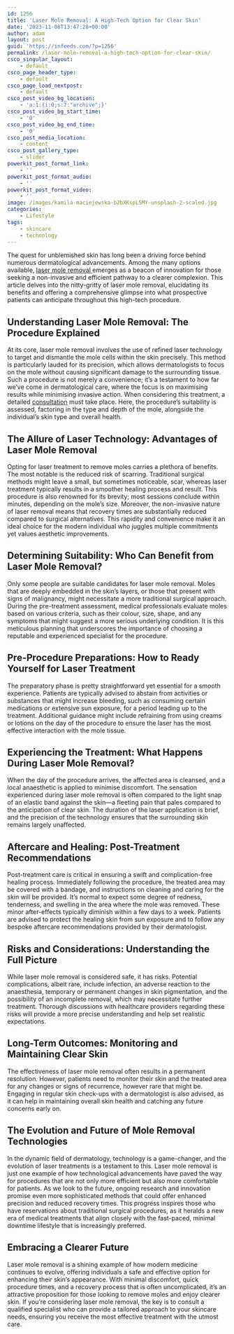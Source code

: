 ```yaml
---
id: 1256
title: 'Laser Mole Removal: A High-Tech Option for Clear Skin'
date: '2023-11-08T13:47:28+00:00'
author: adam
layout: post
guid: 'https://infeeds.com/?p=1256'
permalink: /laser-mole-removal-a-high-tech-option-for-clear-skin/
csco_singular_layout:
    - default
csco_page_header_type:
    - default
csco_page_load_nextpost:
    - default
csco_post_video_bg_location:
    - 'a:1:{i:0;s:7:"archive";}'
csco_post_video_bg_start_time:
    - '0'
csco_post_video_bg_end_time:
    - '0'
csco_post_media_location:
    - content
csco_post_gallery_type:
    - slider
powerkit_post_format_link:
    - ''
powerkit_post_format_audio:
    - ''
powerkit_post_format_video:
    - ''
image: /images/kamila-maciejewska-b2bXKspL5MY-unsplash-2-scaled.jpg
categories:
    - Lifestyle
tags:
    - skincare
    - technology
---
```


The quest for unblemished skin has long been a driving force behind numerous dermatological advancements. Among the many options available, [laser mole removal ](https://www.pulselightclinic.co.uk/mole-removal)emerges as a beacon of innovation for those seeking a non-invasive and efficient pathway to a clearer complexion. This article delves into the nitty-gritty of laser mole removal, elucidating its benefits and offering a comprehensive glimpse into what prospective patients can anticipate throughout this high-tech procedure.

## **Understanding Laser Mole Removal: The Procedure Explained**

At its core, laser mole removal involves the use of refined laser technology to target and dismantle the mole cells within the skin precisely. This method is particularly lauded for its precision, which allows dermatologists to focus on the mole without causing significant damage to the surrounding tissue. Such a procedure is not merely a convenience; it’s a testament to how far we’ve come in dermatological care, where the focus is on maximising results while minimising invasive action. When considering this treatment, a detailed [consultation](https://pulselightcliniccosmetics.co.uk/contact-us) must take place. Here, the procedure’s suitability is assessed, factoring in the type and depth of the mole, alongside the individual’s skin type and overall health.

## **The Allure of Laser Technology: Advantages of Laser Mole Removal**

Opting for laser treatment to remove moles carries a plethora of benefits. The most notable is the reduced risk of scarring. Traditional surgical methods might leave a small, but sometimes noticeable, scar, whereas laser treatment typically results in a smoother healing process and result. This procedure is also renowned for its brevity; most sessions conclude within minutes, depending on the mole’s size. Moreover, the non-invasive nature of laser removal means that recovery times are substantially reduced compared to surgical alternatives. This rapidity and convenience make it an ideal choice for the modern individual who juggles multiple commitments yet values aesthetic improvements.

## **Determining Suitability: Who Can Benefit from Laser Mole Removal?**

Only some people are suitable candidates for laser mole removal. Moles that are deeply embedded in the skin’s layers, or those that present with signs of malignancy, might necessitate a more traditional surgical approach. During the pre-treatment assessment, medical professionals evaluate moles based on various criteria, such as their colour, size, shape, and any symptoms that might suggest a more serious underlying condition. It is this meticulous planning that underscores the importance of choosing a reputable and experienced specialist for the procedure.

## **Pre-Procedure Preparations: How to Ready Yourself for Laser Treatment**

The preparatory phase is pretty straightforward yet essential for a smooth experience. Patients are typically advised to abstain from activities or substances that might increase bleeding, such as consuming certain medications or extensive sun exposure, for a period leading up to the treatment. Additional guidance might include refraining from using creams or lotions on the day of the procedure to ensure the laser has the most effective interaction with the mole tissue.

## **Experiencing the Treatment: What Happens During Laser Mole Removal?**

When the day of the procedure arrives, the affected area is cleansed, and a local anaesthetic is applied to minimise discomfort. The sensation experienced during laser mole removal is often compared to the light snap of an elastic band against the skin—a fleeting pain that pales compared to the anticipation of clear skin. The duration of the laser application is brief, and the precision of the technology ensures that the surrounding skin remains largely unaffected.

## **Aftercare and Healing: Post-Treatment Recommendations**

Post-treatment care is critical in ensuring a swift and complication-free healing process. Immediately following the procedure, the treated area may be covered with a bandage, and instructions on cleaning and caring for the skin will be provided. It’s normal to expect some degree of redness, tenderness, and swelling in the area where the mole was removed. These minor after-effects typically diminish within a few days to a week. Patients are advised to protect the healing skin from sun exposure and to follow any bespoke aftercare recommendations provided by their dermatologist.

## **Risks and Considerations: Understanding the Full Picture**

While laser mole removal is considered safe, it has risks. Potential complications, albeit rare, include infection, an adverse reaction to the anaesthesia, temporary or permanent changes in skin pigmentation, and the possibility of an incomplete removal, which may necessitate further treatment. Thorough discussions with healthcare providers regarding these risks will provide a more precise understanding and help set realistic expectations.

## **Long-Term Outcomes: Monitoring and Maintaining Clear Skin**

The effectiveness of laser mole removal often results in a permanent resolution. However, patients need to monitor their skin and the treated area for any changes or signs of recurrence, however rare that might be. Engaging in regular skin check-ups with a dermatologist is also advised, as it can help in maintaining overall skin health and catching any future concerns early on.

## **The Evolution and Future of Mole Removal Technologies**

In the dynamic field of dermatology, technology is a game-changer, and the evolution of laser treatments is a testament to this. Laser mole removal is just one example of how technological advancements have paved the way for procedures that are not only more efficient but also more comfortable for patients. As we look to the future, ongoing research and innovation promise even more sophisticated methods that could offer enhanced precision and reduced recovery times. This progress inspires those who have reservations about traditional surgical procedures, as it heralds a new era of medical treatments that align closely with the fast-paced, minimal downtime lifestyle that is increasingly preferred.

## **Embracing a Clearer Future**

Laser mole removal is a shining example of how modern medicine continues to evolve, offering individuals a safe and effective option for enhancing their skin’s appearance. With minimal discomfort, quick procedure times, and a recovery process that is often uncomplicated, it’s an attractive proposition for those looking to remove moles and enjoy clearer skin. If you’re considering laser mole removal, the key is to consult a qualified specialist who can provide a tailored approach to your skincare needs, ensuring you receive the most effective treatment with the utmost care.